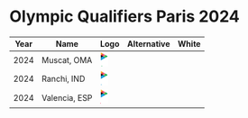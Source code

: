 # Olympic Qualifiers Paris 2024

| Year | Name | Logo | Alternative | White |
|:-:|---|---|---|---|
| 2024 | Muscat, OMA | <img src="/svg/events/olympic-qualifiers/2024/oma_muscat.svg" height="25px" /> | | |
| 2024 | Ranchi, IND | <img src="/svg/events/olympic-qualifiers/2024/ind_ranchi.svg" height="25px" /> | | |
| 2024 | Valencia, ESP | <img src="/svg/events/olympic-qualifiers/2024/esp_valencia.svg" height="25px" /> | | |